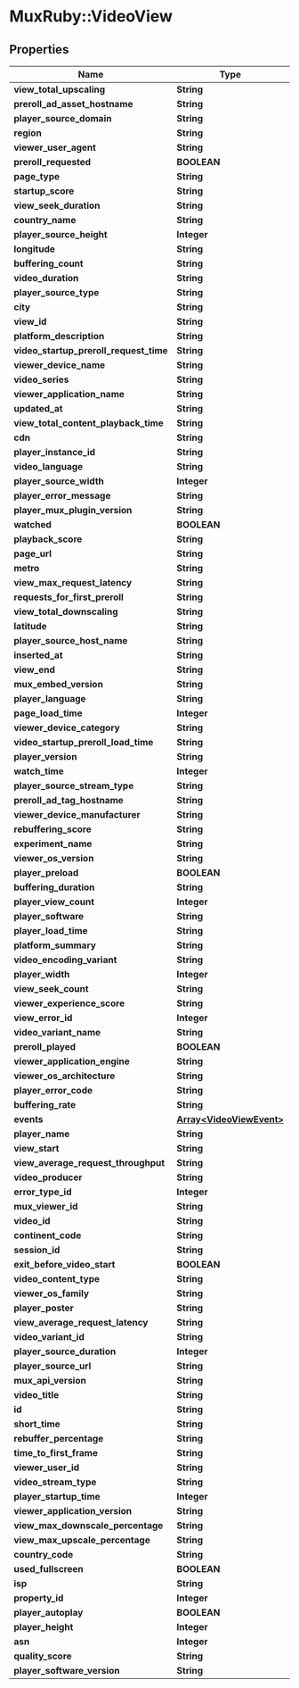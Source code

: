 # MuxRuby::VideoView

## Properties
Name | Type | Description | Notes
------------ | ------------- | ------------- | -------------
**view_total_upscaling** | **String** |  | [optional] 
**preroll_ad_asset_hostname** | **String** |  | [optional] 
**player_source_domain** | **String** |  | [optional] 
**region** | **String** |  | [optional] 
**viewer_user_agent** | **String** |  | [optional] 
**preroll_requested** | **BOOLEAN** |  | [optional] 
**page_type** | **String** |  | [optional] 
**startup_score** | **String** |  | [optional] 
**view_seek_duration** | **String** |  | [optional] 
**country_name** | **String** |  | [optional] 
**player_source_height** | **Integer** |  | [optional] 
**longitude** | **String** |  | [optional] 
**buffering_count** | **String** |  | [optional] 
**video_duration** | **String** |  | [optional] 
**player_source_type** | **String** |  | [optional] 
**city** | **String** |  | [optional] 
**view_id** | **String** |  | [optional] 
**platform_description** | **String** |  | [optional] 
**video_startup_preroll_request_time** | **String** |  | [optional] 
**viewer_device_name** | **String** |  | [optional] 
**video_series** | **String** |  | [optional] 
**viewer_application_name** | **String** |  | [optional] 
**updated_at** | **String** |  | [optional] 
**view_total_content_playback_time** | **String** |  | [optional] 
**cdn** | **String** |  | [optional] 
**player_instance_id** | **String** |  | [optional] 
**video_language** | **String** |  | [optional] 
**player_source_width** | **Integer** |  | [optional] 
**player_error_message** | **String** |  | [optional] 
**player_mux_plugin_version** | **String** |  | [optional] 
**watched** | **BOOLEAN** |  | [optional] 
**playback_score** | **String** |  | [optional] 
**page_url** | **String** |  | [optional] 
**metro** | **String** |  | [optional] 
**view_max_request_latency** | **String** |  | [optional] 
**requests_for_first_preroll** | **String** |  | [optional] 
**view_total_downscaling** | **String** |  | [optional] 
**latitude** | **String** |  | [optional] 
**player_source_host_name** | **String** |  | [optional] 
**inserted_at** | **String** |  | [optional] 
**view_end** | **String** |  | [optional] 
**mux_embed_version** | **String** |  | [optional] 
**player_language** | **String** |  | [optional] 
**page_load_time** | **Integer** |  | [optional] 
**viewer_device_category** | **String** |  | [optional] 
**video_startup_preroll_load_time** | **String** |  | [optional] 
**player_version** | **String** |  | [optional] 
**watch_time** | **Integer** |  | [optional] 
**player_source_stream_type** | **String** |  | [optional] 
**preroll_ad_tag_hostname** | **String** |  | [optional] 
**viewer_device_manufacturer** | **String** |  | [optional] 
**rebuffering_score** | **String** |  | [optional] 
**experiment_name** | **String** |  | [optional] 
**viewer_os_version** | **String** |  | [optional] 
**player_preload** | **BOOLEAN** |  | [optional] 
**buffering_duration** | **String** |  | [optional] 
**player_view_count** | **Integer** |  | [optional] 
**player_software** | **String** |  | [optional] 
**player_load_time** | **String** |  | [optional] 
**platform_summary** | **String** |  | [optional] 
**video_encoding_variant** | **String** |  | [optional] 
**player_width** | **Integer** |  | [optional] 
**view_seek_count** | **String** |  | [optional] 
**viewer_experience_score** | **String** |  | [optional] 
**view_error_id** | **Integer** |  | [optional] 
**video_variant_name** | **String** |  | [optional] 
**preroll_played** | **BOOLEAN** |  | [optional] 
**viewer_application_engine** | **String** |  | [optional] 
**viewer_os_architecture** | **String** |  | [optional] 
**player_error_code** | **String** |  | [optional] 
**buffering_rate** | **String** |  | [optional] 
**events** | [**Array&lt;VideoViewEvent&gt;**](VideoViewEvent.md) |  | [optional] 
**player_name** | **String** |  | [optional] 
**view_start** | **String** |  | [optional] 
**view_average_request_throughput** | **String** |  | [optional] 
**video_producer** | **String** |  | [optional] 
**error_type_id** | **Integer** |  | [optional] 
**mux_viewer_id** | **String** |  | [optional] 
**video_id** | **String** |  | [optional] 
**continent_code** | **String** |  | [optional] 
**session_id** | **String** |  | [optional] 
**exit_before_video_start** | **BOOLEAN** |  | [optional] 
**video_content_type** | **String** |  | [optional] 
**viewer_os_family** | **String** |  | [optional] 
**player_poster** | **String** |  | [optional] 
**view_average_request_latency** | **String** |  | [optional] 
**video_variant_id** | **String** |  | [optional] 
**player_source_duration** | **Integer** |  | [optional] 
**player_source_url** | **String** |  | [optional] 
**mux_api_version** | **String** |  | [optional] 
**video_title** | **String** |  | [optional] 
**id** | **String** |  | [optional] 
**short_time** | **String** |  | [optional] 
**rebuffer_percentage** | **String** |  | [optional] 
**time_to_first_frame** | **String** |  | [optional] 
**viewer_user_id** | **String** |  | [optional] 
**video_stream_type** | **String** |  | [optional] 
**player_startup_time** | **Integer** |  | [optional] 
**viewer_application_version** | **String** |  | [optional] 
**view_max_downscale_percentage** | **String** |  | [optional] 
**view_max_upscale_percentage** | **String** |  | [optional] 
**country_code** | **String** |  | [optional] 
**used_fullscreen** | **BOOLEAN** |  | [optional] 
**isp** | **String** |  | [optional] 
**property_id** | **Integer** |  | [optional] 
**player_autoplay** | **BOOLEAN** |  | [optional] 
**player_height** | **Integer** |  | [optional] 
**asn** | **Integer** |  | [optional] 
**quality_score** | **String** |  | [optional] 
**player_software_version** | **String** |  | [optional] 


